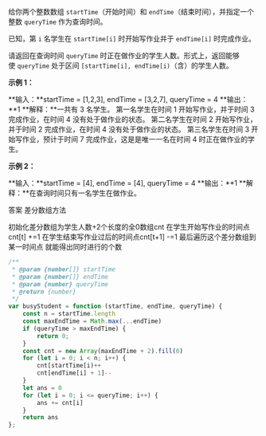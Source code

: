 给你两个整数数组 `startTime`（开始时间）和 `endTime`（结束时间），并指定一个整数 `queryTime` 作为查询时间。

已知，第 `i` 名学生在 `startTime[i]` 时开始写作业并于 `endTime[i]` 时完成作业。

请返回在查询时间 `queryTime` 时正在做作业的学生人数。形式上，返回能够使 `queryTime` 处于区间 `[startTime[i], endTime[i)`（含）的学生人数。

**示例 1：**

**输入：**startTime = [1,2,3], endTime = [3,2,7], queryTime = 4
**输出：**1
**解释：**一共有 3 名学生。
第一名学生在时间 1 开始写作业，并于时间 3 完成作业，在时间 4 没有处于做作业的状态。
第二名学生在时间 2 开始写作业，并于时间 2 完成作业，在时间 4 没有处于做作业的状态。
第三名学生在时间 3 开始写作业，预计于时间 7 完成作业，这是是唯一一名在时间 4 时正在做作业的学生。

**示例 2：**

**输入：**startTime = [4], endTime = [4], queryTime = 4
**输出：**1
**解释：**在查询时间只有一名学生在做作业。


答案 差分数组方法

初始化差分数组为学生人数+2个长度的全0数组cnt
在学生开始写作业的时间点cnt[t] +=1
在学生结束写作业过后的时间点cnt[t+1] -=1
最后遍历这个差分数组到某一时间点 就能得出同时进行的个数

```js
/**
 * @param {number[]} startTime
 * @param {number[]} endTime
 * @param {number} queryTime
 * @return {number}
 */
var busyStudent = function (startTime, endTime, queryTime) {
    const n = startTime.length
    const maxEndTime = Math.max(...endTime)
    if (queryTime > maxEndTime) {
        return 0;
    }
    const cnt = new Array(maxEndTime + 2).fill(0)
    for (let i = 0; i < n; i++) {
        cnt[startTime[i)++
        cnt[endTime[i] + 1]--
    }
    let ans = 0
    for (let i = 0; i <= queryTime; i++) {
        ans += cnt[i]
    }
    return ans
};
```